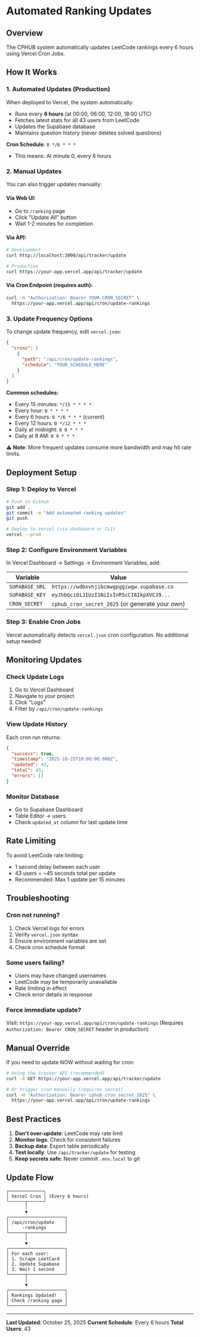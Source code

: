 # Automated Ranking Updates

## Overview
The CPHUB system automatically updates LeetCode rankings every 6 hours using Vercel Cron Jobs.

## How It Works

### 1. Automated Updates (Production)
When deployed to Vercel, the system automatically:
- Runs every **6 hours** (at 00:00, 06:00, 12:00, 18:00 UTC)
- Fetches latest stats for all 43 users from LeetCode
- Updates the Supabase database
- Maintains question history (never deletes solved questions)

**Cron Schedule**: `0 */6 * * *`
- This means: At minute 0, every 6 hours

### 2. Manual Updates
You can also trigger updates manually:

#### Via Web UI:
- Go to `/ranking` page
- Click "Update All" button
- Wait 1-2 minutes for completion

#### Via API:
```bash
# Development
curl http://localhost:3000/api/tracker/update

# Production
curl https://your-app.vercel.app/api/tracker/update
```

#### Via Cron Endpoint (requires auth):
```bash
curl -H "Authorization: Bearer YOUR_CRON_SECRET" \
  https://your-app.vercel.app/api/cron/update-rankings
```

### 3. Update Frequency Options

To change update frequency, edit `vercel.json`:

```json
{
  "crons": [
    {
      "path": "/api/cron/update-rankings",
      "schedule": "YOUR_SCHEDULE_HERE"
    }
  ]
}
```

**Common schedules:**
- Every 15 minutes: `*/15 * * * *`
- Every hour: `0 * * * *`
- Every 6 hours: `0 */6 * * *` (current)
- Every 12 hours: `0 */12 * * *`
- Daily at midnight: `0 0 * * *`
- Daily at 9 AM: `0 9 * * *`

⚠️ **Note**: More frequent updates consume more bandwidth and may hit rate limits.

## Deployment Setup

### Step 1: Deploy to Vercel
```bash
# Push to GitHub
git add .
git commit -m "Add automated ranking updates"
git push

# Deploy to Vercel (via dashboard or CLI)
vercel --prod
```

### Step 2: Configure Environment Variables
In Vercel Dashboard → Settings → Environment Variables, add:

| Variable | Value |
|----------|-------|
| `SUPABASE_URL` | `https://wdbxvhjibcmwgpggiwgw.supabase.co` |
| `SUPABASE_KEY` | `eyJhbGciOiJIUzI1NiIsInR5cCI6IkpXVCJ9...` |
| `CRON_SECRET` | `cphub_cron_secret_2025` (or generate your own) |

### Step 3: Enable Cron Jobs
Vercel automatically detects `vercel.json` cron configuration.
No additional setup needed!

## Monitoring Updates

### Check Update Logs
1. Go to Vercel Dashboard
2. Navigate to your project
3. Click "Logs"
4. Filter by `/api/cron/update-rankings`

### View Update History
Each cron run returns:
```json
{
  "success": true,
  "timestamp": "2025-10-25T10:00:00.000Z",
  "updated": 43,
  "total": 43,
  "errors": []
}
```

### Monitor Database
- Go to Supabase Dashboard
- Table Editor → users
- Check `updated_at` column for last update time

## Rate Limiting
To avoid LeetCode rate limiting:
- 1 second delay between each user
- 43 users = ~45 seconds total per update
- Recommended: Max 1 update per 15 minutes

## Troubleshooting

### Cron not running?
1. Check Vercel logs for errors
2. Verify `vercel.json` syntax
3. Ensure environment variables are set
4. Check cron schedule format

### Some users failing?
- Users may have changed usernames
- LeetCode may be temporarily unavailable
- Rate limiting in effect
- Check error details in response

### Force immediate update?
Visit: `https://your-app.vercel.app/api/cron/update-rankings`
(Requires `Authorization: Bearer CRON_SECRET` header in production)

## Manual Override

If you need to update NOW without waiting for cron:

```bash
# Using the tracker API (recommended)
curl -X GET https://your-app.vercel.app/api/tracker/update

# Or trigger cron manually (requires secret)
curl -H "Authorization: Bearer cphub_cron_secret_2025" \
  https://your-app.vercel.app/api/cron/update-rankings
```

## Best Practices

1. **Don't over-update**: LeetCode may rate limit
2. **Monitor logs**: Check for consistent failures
3. **Backup data**: Export table periodically
4. **Test locally**: Use `/api/tracker/update` for testing
5. **Keep secrets safe**: Never commit `.env.local` to git

## Update Flow

```
┌─────────────┐
│ Vercel Cron │ (Every 6 hours)
└──────┬──────┘
       │
       ▼
┌─────────────────────┐
│ /api/cron/update    │
│     -rankings       │
└──────┬──────────────┘
       │
       ▼
┌─────────────────────┐
│ For each user:      │
│ 1. Scrape LeetCard  │
│ 2. Update Supabase  │
│ 3. Wait 1 second    │
└──────┬──────────────┘
       │
       ▼
┌─────────────────────┐
│ Rankings Updated!   │
│ Check /ranking page │
└─────────────────────┘
```

---

**Last Updated**: October 25, 2025
**Current Schedule**: Every 6 hours
**Total Users**: 43
